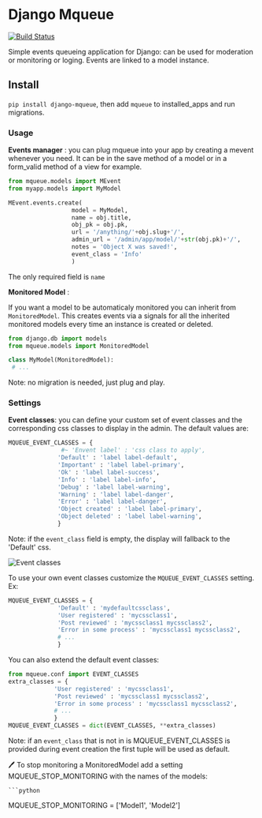 # Django Mqueue

[![Build Status](https://travis-ci.org/synw/django-mqueue.svg?branch=master)](https://travis-ci.org/synw/django-mqueue)

Simple events queueing application for Django: can be used for moderation or monitoring or loging.
Events are linked to a model instance.

## Install

`pip install django-mqueue`, then add `mqueue` to installed_apps and run migrations.

### Usage

**Events manager** : you can plug mqueue into your app by creating a mevent whenever you need. 
It can be in the save method of a model or in a form_valid method of a view for example.

  ```python
from mqueue.models import MEvent
from myapp.models import MyModel

MEvent.events.create(
					model = MyModel, 
					name = obj.title, 
					obj_pk = obj.pk, 
					url = '/anything/'+obj.slug+'/', 
					admin_url = '/admin/app/model/'+str(obj.pk)+'/', 
					notes = 'Object X was saved!', 
					event_class = 'Info'
					)
  ```

The only required field is `name`

**Monitored Model** :

If you want a model to be automaticaly monitored you can inherit from `MonitoredModel`. This creates events
via a signals for all the inherited monitored models every time an instance is created or deleted.

   ```python
from django.db import models
from mqueue.models import MonitoredModel

class MyModel(MonitoredModel):
	# ...
  ```

Note: no migration is needed, just plug and play.

### Settings

**Event classes**: you can define your custom set of event classes and the corresponding css classes to 
display in the admin. The default values are:

  ```python
MQUEUE_EVENT_CLASSES = {
                 #~ 'Envent label' : 'css class to apply',
                'Default' : 'label label-default',
                'Important' : 'label label-primary',
                'Ok' : 'label label-success',
                'Info' : 'label label-info',
                'Debug' : 'label label-warning',
                'Warning' : 'label label-danger',
                'Error' : 'label label-danger',
                'Object created' : 'label label-primary',
                'Object deleted' : 'label label-warning',
                }
  ```

Note: if the `event_class` field is empty, the display will fallback to the 'Default' css.
 
![Event classes](https://raw.github.com/synw/django-mqueue/master/docs/img/events_list.png)
 
To use your own event classes customize the `MQUEUE_EVENT_CLASSES` setting. Ex:
  
  ```python
MQUEUE_EVENT_CLASSES = {
				'Default' : 'mydefaultcssclass',
                'User registered' : 'mycssclass1',
                'Post reviewed' : 'mycssclass1 mycssclass2',
                'Error in some process' : 'mycssclass1 mycssclass2',
                # ...
                }
  ```
 
 You can also extend the default event classes:
 
   ```python
from mqueue.conf import EVENT_CLASSES
extra_classes = {
                'User registered' : 'mycssclass1',
                'Post reviewed' : 'mycssclass1 mycssclass2',
                'Error in some process' : 'mycssclass1 mycssclass2',
                # ...
                }
MQUEUE_EVENT_CLASSES = dict(EVENT_CLASSES, **extra_classes)
  ```
 
 Note: if an `event_class` that is not in is MQUEUE_EVENT_CLASSES is provided during event creation the first 
 tuple will be used as default. 
 
 :pen: To stop monitoring a MonitoredModel add a setting MQUEUE_STOP_MONITORING with the names of the models:
 
    ```python
MQUEUE_STOP_MONITORING = ['Model1', 'Model2']
  ```


  ```

 

